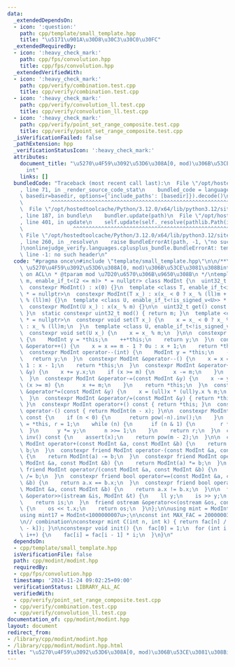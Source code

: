 ```yaml
---
data:
  _extendedDependsOn:
  - icon: ':question:'
    path: cpp/template/small_template.hpp
    title: "\u5171\u901A\u30D8\u30C3\u30C0\u30FC"
  _extendedRequiredBy:
  - icon: ':heavy_check_mark:'
    path: cpp/fps/convolution.hpp
    title: cpp/fps/convolution.hpp
  _extendedVerifiedWith:
  - icon: ':heavy_check_mark:'
    path: cpp/verify/combination.test.cpp
    title: cpp/verify/combination.test.cpp
  - icon: ':heavy_check_mark:'
    path: cpp/verify/convolution_ll.test.cpp
    title: cpp/verify/convolution_ll.test.cpp
  - icon: ':heavy_check_mark:'
    path: cpp/verify/point_set_range_composite.test.cpp
    title: cpp/verify/point_set_range_composite.test.cpp
  _isVerificationFailed: false
  _pathExtension: hpp
  _verificationStatusIcon: ':heavy_check_mark:'
  attributes:
    document_title: "\u5270\u4F59\u3092\u53D6\u308A[0, mod)\u306B\u53CE\u3081\u308B\
      int"
    links: []
  bundledCode: "Traceback (most recent call last):\n  File \"/opt/hostedtoolcache/Python/3.12.0/x64/lib/python3.12/site-packages/onlinejudge_verify/documentation/build.py\"\
    , line 71, in _render_source_code_stat\n    bundled_code = language.bundle(stat.path,\
    \ basedir=basedir, options={'include_paths': [basedir]}).decode()\n          \
    \         ^^^^^^^^^^^^^^^^^^^^^^^^^^^^^^^^^^^^^^^^^^^^^^^^^^^^^^^^^^^^^^^^^^^^^^^^^^^^^^^^^\n\
    \  File \"/opt/hostedtoolcache/Python/3.12.0/x64/lib/python3.12/site-packages/onlinejudge_verify/languages/cplusplus.py\"\
    , line 187, in bundle\n    bundler.update(path)\n  File \"/opt/hostedtoolcache/Python/3.12.0/x64/lib/python3.12/site-packages/onlinejudge_verify/languages/cplusplus_bundle.py\"\
    , line 401, in update\n    self.update(self._resolve(pathlib.Path(included), included_from=path))\n\
    \                ^^^^^^^^^^^^^^^^^^^^^^^^^^^^^^^^^^^^^^^^^^^^^^^^^^^^^^^^^\n \
    \ File \"/opt/hostedtoolcache/Python/3.12.0/x64/lib/python3.12/site-packages/onlinejudge_verify/languages/cplusplus_bundle.py\"\
    , line 260, in _resolve\n    raise BundleErrorAt(path, -1, \"no such header\"\
    )\nonlinejudge_verify.languages.cplusplus_bundle.BundleErrorAt: template/small_template.hpp:\
    \ line -1: no such header\n"
  code: "#pragma once\n#include \"template/small_template.hpp\"\n\n/**\n * @brief\
    \ \u5270\u4F59\u3092\u53D6\u308A[0, mod)\u306B\u53CE\u3081\u308Bint\n * based\
    \ on ACL\n * @tparam mod \u7D20\u6570\u306B\u9650\u308B\n */\ntemplate <uint32_t\
    \ m, enable_if_t<(2 <= m)> * = nullptr> class ModInt {\n  uint32_t x;\n\npublic:\n\
    \  constexpr ModInt() : x(0) {}\n  template <class T, enable_if_t<is_signed_v<T>>\
    \ * = nullptr>\n  constexpr ModInt(T x_) : x(x_ < 0 ? x_ % (ll)m + (ll)m : x_\
    \ % (ll)m) {}\n  template <class U, enable_if_t<!is_signed_v<U>> * = nullptr>\n\
    \  constexpr ModInt(U x_) : x(x_ % m) {}\n\n  uint32_t get() const { return x;\
    \ }\n  static constexpr uint32_t mod() { return m; }\n  template <class T, enable_if_t<is_signed_v<T>>\
    \ * = nullptr>\n  constexpr void set(T x_) {\n    x = x_ < 0 ? x_ % (ll)m + (ll)m\
    \ : x_ % (ll)m;\n  }\n  template <class U, enable_if_t<!is_signed_v<U>> * = nullptr>\n\
    \  constexpr void set(U x_) {\n    x = x_ % m;\n  }\n\n  constexpr ModInt operator++(int)\
    \ {\n    ModInt y = *this;\n    ++*this;\n    return y;\n  }\n  constexpr ModInt\
    \ &operator++() {\n    x = x == m - 1 ? 0u : x + 1;\n    return *this;\n  }\n\
    \  constexpr ModInt operator--(int) {\n    ModInt y = *this;\n    --*this;\n \
    \   return y;\n  }\n  constexpr ModInt &operator--() {\n    x = x == 0u ? m -\
    \ 1 : x - 1;\n    return *this;\n  }\n  constexpr ModInt &operator+=(const ModInt\
    \ &y) {\n    x += y.x;\n    if (x >= m) {\n      x -= m;\n    }\n    return *this;\n\
    \  }\n  constexpr ModInt &operator-=(const ModInt &y) {\n    x -= y.x;\n    if\
    \ (x >= m) {\n      x += m;\n    }\n    return *this;\n  }\n  constexpr ModInt\
    \ &operator*=(const ModInt &y) {\n    x = (ull)x * (ull)y.x % m;\n    return *this;\n\
    \  }\n  constexpr ModInt &operator/=(const ModInt &y) { return *this *= y.inv();\
    \ }\n  constexpr ModInt operator+() const { return *this; }\n  constexpr ModInt\
    \ operator-() const { return ModInt(m - x); }\n\n  constexpr ModInt pow(ll n)\
    \ const {\n    if (n < 0) {\n      return pow(-n).inv();\n    }\n    ModInt y\
    \ = *this, r = 1;\n    while (n) {\n      if (n & 1) {\n        r *= y;\n    \
    \  }\n      y *= y;\n      n >>= 1;\n    }\n    return r;\n  }\n  constexpr ModInt\
    \ inv() const {\n    assert(x);\n    return pow(m - 2);\n  }\n\n  constexpr friend\
    \ ModInt operator+(const ModInt &a, const ModInt &b) {\n    return ModInt(a) +=\
    \ b;\n  }\n  constexpr friend ModInt operator-(const ModInt &a, const ModInt &b)\
    \ {\n    return ModInt(a) -= b;\n  }\n  constexpr friend ModInt operator*(const\
    \ ModInt &a, const ModInt &b) {\n    return ModInt(a) *= b;\n  }\n  constexpr\
    \ friend ModInt operator/(const ModInt &a, const ModInt &b) {\n    return ModInt(a)\
    \ /= b;\n  }\n  constexpr friend bool operator==(const ModInt &a, const ModInt\
    \ &b) {\n    return a.x == b.x;\n  }\n  constexpr friend bool operator!=(const\
    \ ModInt &a, const ModInt &b) {\n    return a.x != b.x;\n  }\n\n  friend istream\
    \ &operator>>(istream &is, ModInt &t) {\n    ll y;\n    is >> y;\n    t.set(y);\n\
    \    return is;\n  }\n  friend ostream &operator<<(ostream &os, const ModInt &t)\
    \ {\n    os << t.x;\n    return os;\n  }\n};\n\nusing mint = ModInt<998244353u>;\n\
    using mint17 = ModInt<1000000007u>;\n\nconst int MAX_FAC = 20000003;\nmint fac[MAX_FAC];\n\
    \n// combination\nconstexpr mint C(int n, int k) { return fac[n] / (fac[k] * fac[n\
    \ - k]); }\n\nconstexpr void init() {\n  fac[0] = 1;\n  for (int i = 1; i < MAX_FAC;\
    \ i++) {\n    fac[i] = fac[i - 1] * i;\n  }\n}\n"
  dependsOn:
  - cpp/template/small_template.hpp
  isVerificationFile: false
  path: cpp/modint/modint.hpp
  requiredBy:
  - cpp/fps/convolution.hpp
  timestamp: '2024-11-24 09:02:25+09:00'
  verificationStatus: LIBRARY_ALL_AC
  verifiedWith:
  - cpp/verify/point_set_range_composite.test.cpp
  - cpp/verify/combination.test.cpp
  - cpp/verify/convolution_ll.test.cpp
documentation_of: cpp/modint/modint.hpp
layout: document
redirect_from:
- /library/cpp/modint/modint.hpp
- /library/cpp/modint/modint.hpp.html
title: "\u5270\u4F59\u3092\u53D6\u308A[0, mod)\u306B\u53CE\u3081\u308Bint"
---
```

